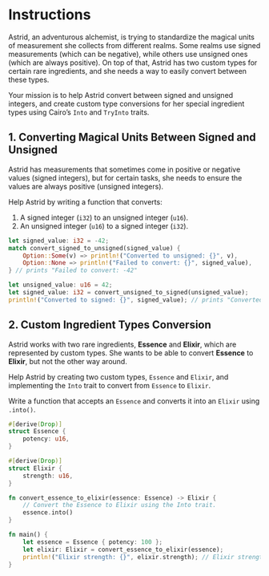# Instructions

Astrid, an adventurous alchemist, is trying to standardize the magical units of measurement she collects from different realms. 
Some realms use signed measurements (which can be negative), while others use unsigned ones (which are always positive). 
On top of that, Astrid has two custom types for certain rare ingredients, and she needs a way to easily convert between these types.

Your mission is to help Astrid convert between signed and unsigned integers, and create custom type conversions for her special ingredient types using Cairo’s `Into` and `TryInto` traits.

## 1. Converting Magical Units Between Signed and Unsigned

Astrid has measurements that sometimes come in positive or negative values (signed integers), but for certain tasks, she needs to ensure the values are always positive (unsigned integers).

Help Astrid by writing a function that converts:

1. A signed integer (`i32`) to an unsigned integer (`u16`).
2. An unsigned integer (`u16`) to a signed integer (`i32`).

```rust
let signed_value: i32 = -42;
match convert_signed_to_unsigned(signed_value) {
    Option::Some(v) => println!("Converted to unsigned: {}", v),
    Option::None => println!("Failed to convert: {}", signed_value),
} // prints "Failed to convert: -42"

let unsigned_value: u16 = 42;
let signed_value: i32 = convert_unsigned_to_signed(unsigned_value);
println!("Converted to signed: {}", signed_value); // prints "Converted to signed: 42"
```

## 2. Custom Ingredient Types Conversion

Astrid works with two rare ingredients, **Essence** and **Elixir**, which are represented by custom types.
She wants to be able to convert **Essence** to **Elixir**, but not the other way around.

Help Astrid by creating two custom types, `Essence` and `Elixir`, and implementing the `Into` trait to convert from `Essence` to `Elixir`.

Write a function that accepts an `Essence` and converts it into an `Elixir` using `.into()`.

```rust
#[derive(Drop)]
struct Essence {
    potency: u16,
}

#[derive(Drop)]
struct Elixir {
    strength: u16,
}

fn convert_essence_to_elixir(essence: Essence) -> Elixir {
    // Convert the Essence to Elixir using the Into trait.
    essence.into()
}

fn main() {
    let essence = Essence { potency: 100 };
    let elixir: Elixir = convert_essence_to_elixir(essence);
    println!("Elixir strength: {}", elixir.strength); // Elixir strength: 100
}
```
